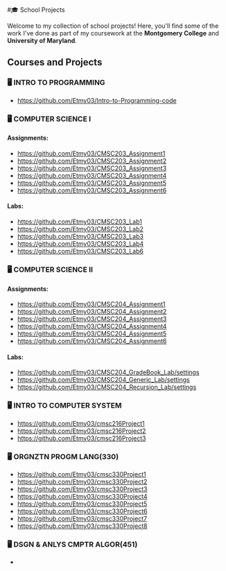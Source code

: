  #🎓 School Projects

Welcome to my collection of school projects! Here, you'll find some of the work I've done as part of my coursework at the **Montgomery College** and **University of Maryland**.

## Courses and Projects

### 🖥️ INTRO TO PROGRAMMING
- https://github.com/Etmy03/Intro-to-Programming-code

### 🖥️ COMPUTER SCIENCE I

#### Assignments:
- https://github.com/Etmy03/CMSC203_Assignment1
- https://github.com/Etmy03/CMSC203_Assignment2
- https://github.com/Etmy03/CMSC203_Assignment3
- https://github.com/Etmy03/CMSC203_Assignment4
- https://github.com/Etmy03/CMSC203_Assignment5
- https://github.com/Etmy03/CMSC203_Assignment6

#### Labs:
- https://github.com/Etmy03/CMSC203_Lab1
- https://github.com/Etmy03/CMSC203_Lab2
- https://github.com/Etmy03/CMSC203_Lab3
- https://github.com/Etmy03/CMSC203_Lab4
- https://github.com/Etmy03/CMSC203_Lab6

### 🖥️ COMPUTER SCIENCE II

#### Assignments:
- https://github.com/Etmy03/CMSC204_Assignment1
- https://github.com/Etmy03/CMSC204_Assignment2
- https://github.com/Etmy03/CMSC204_Assignment3
- https://github.com/Etmy03/CMSC204_Assignment4
- https://github.com/Etmy03/CMSC204_Assignment5
- https://github.com/Etmy03/CMSC204_Assignment6

#### Labs:
- https://github.com/Etmy03/CMSC204_GradeBook_Lab/settings
- https://github.com/Etmy03/CMSC204_Generic_Lab/settings
- https://github.com/Etmy03/CMSC204_Recursion_Lab/settings

### 🖥 INTRO TO COMPUTER SYSTEM 
- https://github.com/Etmy03/cmsc216Project1
- https://github.com/Etmy03/cmsc216Project2
- https://github.com/Etmy03/cmsc216Project3

### 🖥️ ORGNZTN PROGM LANG(330)
- https://github.com/Etmy03/cmsc330Project1
- https://github.com/Etmy03/cmsc330Project2
- https://github.com/Etmy03/cmsc330Project3
- https://github.com/Etmy03/cmsc330Project4
- https://github.com/Etmy03/cmsc330Project5
- https://github.com/Etmy03/cmsc330Project6
- https://github.com/Etmy03/cmsc330Project7
- https://github.com/Etmy03/cmsc330Project8

### 🖥️ DSGN & ANLYS CMPTR ALGOR(451)
- 

<!--
### 🔢 DATA STRUCTURES
- [Project 1: Binary Search Tree Implementation](https://github.com/username/school-bst)  
  Built a binary search tree from scratch and implemented search, insert, and delete operations.
- [Project 2: Hashing Techniques](https://github.com/username/school-hashing)  
  Implemented and compared various hashing techniques.

### 📊 DATABASE SYSTEMS
- [SQL Query Optimization](https://github.com/username/school-sql-project)  
  Analyzed and optimized SQL queries for a relational database system.

## Explore All Repositories
Looking for more? Check out all my **[school-related repositories here](https://github.com/username?tab=repositories&q=school)**.
-->

